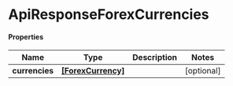 # ApiResponseForexCurrencies

#### Properties
Name | Type | Description | Notes
------------ | ------------- | ------------- | -------------
**currencies** | [**[ForexCurrency]**](ForexCurrency.md) |  | [optional] 



